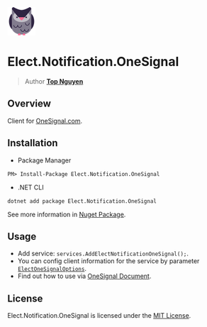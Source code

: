 ﻿![Logo](../../../Logo.png)
# Elect.Notification.OneSignal
> Author [**Top Nguyen**](http://topnguyen.com)

## Overview

Client for [OneSignal.com](http://OneSignal.com).

## Installation
- Package Manager
```
PM> Install-Package Elect.Notification.OneSignal
```
- .NET CLI
```
dotnet add package Elect.Notification.OneSignal
```

See more information in [Nuget Package](https://www.nuget.org/packages/Elect.Notification.OneSignal/).

## Usage

- Add service: `services.AddElectNotificationOneSignal();`.
- You can config client information for the service by parameter [`ElectOneSignalOptions`](Models/ElectOneSignalOptions.cs).
- Find out how to use via [OneSignal Document](https://documentation.onesignal.com/docs).
## License
Elect.Notification.OneSignal is licensed under the [MIT License](../../../LICENSE).